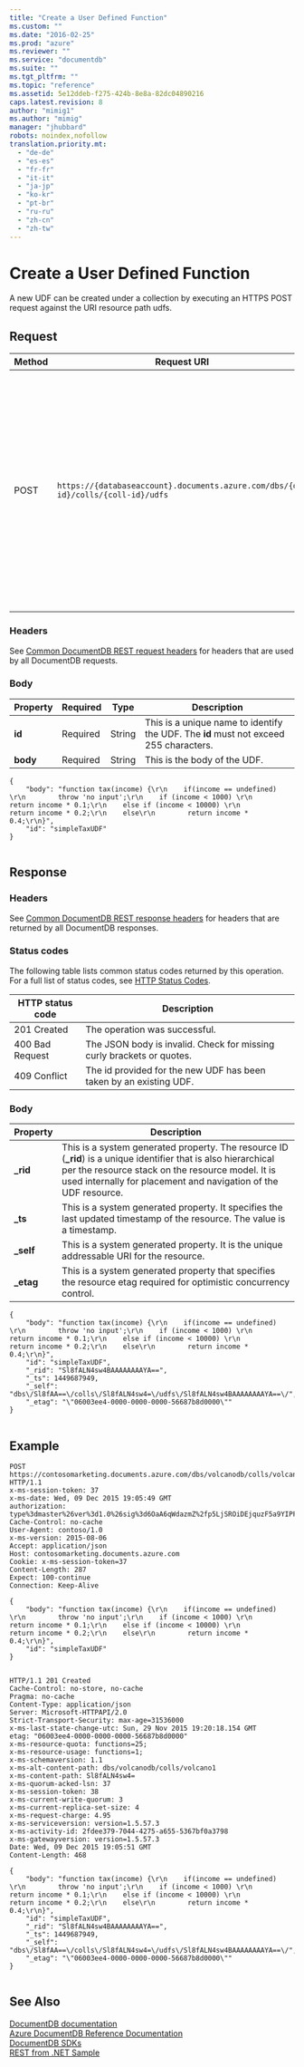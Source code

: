 ```yaml
---
title: "Create a User Defined Function"
ms.custom: ""
ms.date: "2016-02-25"
ms.prod: "azure"
ms.reviewer: ""
ms.service: "documentdb"
ms.suite: ""
ms.tgt_pltfrm: ""
ms.topic: "reference"
ms.assetid: 5e12ddeb-f275-424b-8e8a-82dc04890216
caps.latest.revision: 8
author: "mimig1"
ms.author: "mimig"
manager: "jhubbard"
robots: noindex,nofollow
translation.priority.mt: 
  - "de-de"
  - "es-es"
  - "fr-fr"
  - "it-it"
  - "ja-jp"
  - "ko-kr"
  - "pt-br"
  - "ru-ru"
  - "zh-cn"
  - "zh-tw"
---
```

# Create a User Defined Function
  A new UDF can be created under a collection by executing an HTTPS POST request against the URI resource path udfs.  
  
## Request  
  
|Method|Request URI|Description|  
|------------|-----------------|-----------------|  
|POST|`https://{databaseaccount}.documents.azure.com/dbs/{db-id}/colls/{coll-id}/udfs`|Note that the {databaseaccount} is the name of the DocumentDB account created under your subscription. The {db-id} value is the user generated name/id of the database where where the UDF will be created, not the system generated id (rid) of the database. The {coll-id} value is the name of the collection where the UDF will be created.|  
  
### Headers  
 See [Common DocumentDB REST request headers](../DocumentDBREST/common-documentdb-rest-request-headers.md) for headers that are used by all DocumentDB requests.  
  
### Body  
  
|Property|Required|Type|Description|  
|--------------|--------------|----------|-----------------|  
|**id**|Required|String|This is a unique name to identify the UDF. The **id** must not exceed 255 characters.|  
|**body**|Required|String|This is the body of the UDF.|  
  
```  
{  
    "body": "function tax(income) {\r\n    if(income == undefined) \r\n        throw 'no input';\r\n    if (income < 1000) \r\n        return income * 0.1;\r\n    else if (income < 10000) \r\n        return income * 0.2;\r\n    else\r\n        return income * 0.4;\r\n}",  
    "id": "simpleTaxUDF"  
}  
  
```  
  
## Response  
  
### Headers  
 See [Common DocumentDB REST response headers](../DocumentDBREST/common-documentdb-rest-response-headers.md) for headers that are returned by all DocumentDB responses.  
  
### Status codes  
 The following table lists common status codes returned by this operation. For a full list of status codes, see [HTTP Status Codes](https://msdn.microsoft.com/library/azure/dn783364.aspx).  
  
|HTTP status code|Description|  
|----------------------|-----------------|  
|201 Created|The operation was successful.|  
|400 Bad Request|The JSON body is invalid. Check for missing curly brackets or quotes.|  
|409 Conflict|The id provided for the new UDF has been taken by an existing UDF.|  
  
### Body  
  
|Property|Description|  
|--------------|-----------------|  
|**_rid**|This is a system generated property. The resource ID (**_rid**) is a unique identifier that is also hierarchical per the resource stack on the resource model. It is used internally for placement and navigation of the UDF resource.|  
|**_ts**|This is a system generated property. It specifies the last updated timestamp of the resource. The value is a timestamp.|  
|**_self**|This is a system generated property. It is the unique addressable URI for the resource.|  
|**_etag**|This is a system generated property that specifies the resource etag required for optimistic concurrency control.|  
  
```  
{  
    "body": "function tax(income) {\r\n    if(income == undefined) \r\n        throw 'no input';\r\n    if (income < 1000) \r\n        return income * 0.1;\r\n    else if (income < 10000) \r\n        return income * 0.2;\r\n    else\r\n        return income * 0.4;\r\n}",  
    "id": "simpleTaxUDF",  
    "_rid": "Sl8fALN4sw4BAAAAAAAAYA==",  
    "_ts": 1449687949,  
    "_self": "dbs\/Sl8fAA==\/colls\/Sl8fALN4sw4=\/udfs\/Sl8fALN4sw4BAAAAAAAAYA==\/",  
    "_etag": "\"06003ee4-0000-0000-0000-56687b8d0000\""  
}  
  
```  
  
## Example  
  
```  
POST https://contosomarketing.documents.azure.com/dbs/volcanodb/colls/volcano1/udfs HTTP/1.1  
x-ms-session-token: 37  
x-ms-date: Wed, 09 Dec 2015 19:05:49 GMT  
authorization: type%3dmaster%26ver%3d1.0%26sig%3d6OaA6qWdazmZ%2fp5LjSROiDEjquzF5a9YIPFRqLQEenM%3d  
Cache-Control: no-cache  
User-Agent: contoso/1.0  
x-ms-version: 2015-08-06  
Accept: application/json  
Host: contosomarketing.documents.azure.com  
Cookie: x-ms-session-token=37  
Content-Length: 287  
Expect: 100-continue  
Connection: Keep-Alive  
  
{  
    "body": "function tax(income) {\r\n    if(income == undefined) \r\n        throw 'no input';\r\n    if (income < 1000) \r\n        return income * 0.1;\r\n    else if (income < 10000) \r\n        return income * 0.2;\r\n    else\r\n        return income * 0.4;\r\n}",  
    "id": "simpleTaxUDF"  
}  
  
```  
  
```  
HTTP/1.1 201 Created  
Cache-Control: no-store, no-cache  
Pragma: no-cache  
Content-Type: application/json  
Server: Microsoft-HTTPAPI/2.0  
Strict-Transport-Security: max-age=31536000  
x-ms-last-state-change-utc: Sun, 29 Nov 2015 19:20:18.154 GMT  
etag: "06003ee4-0000-0000-0000-56687b8d0000"  
x-ms-resource-quota: functions=25;  
x-ms-resource-usage: functions=1;  
x-ms-schemaversion: 1.1  
x-ms-alt-content-path: dbs/volcanodb/colls/volcano1  
x-ms-content-path: Sl8fALN4sw4=  
x-ms-quorum-acked-lsn: 37  
x-ms-session-token: 38  
x-ms-current-write-quorum: 3  
x-ms-current-replica-set-size: 4  
x-ms-request-charge: 4.95  
x-ms-serviceversion: version=1.5.57.3  
x-ms-activity-id: 2fdee379-7044-4275-a655-5367bf0a3798  
x-ms-gatewayversion: version=1.5.57.3  
Date: Wed, 09 Dec 2015 19:05:51 GMT  
Content-Length: 468  
  
{  
    "body": "function tax(income) {\r\n    if(income == undefined) \r\n        throw 'no input';\r\n    if (income < 1000) \r\n        return income * 0.1;\r\n    else if (income < 10000) \r\n        return income * 0.2;\r\n    else\r\n        return income * 0.4;\r\n}",  
    "id": "simpleTaxUDF",  
    "_rid": "Sl8fALN4sw4BAAAAAAAAYA==",  
    "_ts": 1449687949,  
    "_self": "dbs\/Sl8fAA==\/colls\/Sl8fALN4sw4=\/udfs\/Sl8fALN4sw4BAAAAAAAAYA==\/",  
    "_etag": "\"06003ee4-0000-0000-0000-56687b8d0000\""  
}  
  
```  
  
## See Also  
 [DocumentDB documentation](http://azure.microsoft.com/documentation/services/documentdb/)   
 [Azure DocumentDB Reference Documentation](../Topic/Azure%20DocumentDB%20Reference%20Documentation.md)   
 [DocumentDB SDKs](https://azure.microsoft.com/documentation/articles/documentdb-sdk-dotnet/)   
 [REST from .NET Sample](https://github.com/Azure/azure-documentdb-dotnet/tree/master/samples/rest-from-.net)  
  
  